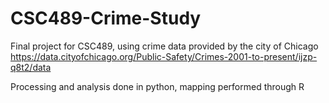# CSC489-Crime-Study
Final project for CSC489, using crime data provided by the city of Chicago 
https://data.cityofchicago.org/Public-Safety/Crimes-2001-to-present/ijzp-q8t2/data

Processing and analysis done in python, mapping performed through R 
